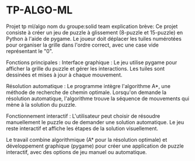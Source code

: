 # TP-ALGO-ML
Projet tp ml/algo
nom du groupe:solid team
explication brève:
  Ce projet consiste à créer un jeu de puzzle à glissement (8-puzzle et 15-puzzle) en Python à l'aide de pygame. Le joueur doit déplacer les tuiles numérotées pour organiser la grille dans l'ordre correct, avec une case vide représentant le "0".
  
  Fonctions principales :
  Interface graphique : Le jeu utilise pygame pour afficher la grille du puzzle et gérer les interactions. Les tuiles sont dessinées et mises à jour à chaque mouvement.
  
  Résolution automatique : Le programme intègre l'algorithme A*, une méthode de recherche de chemin optimale. Lorsqu'on demande la résolution automatique, l'algorithme trouve la séquence de mouvements qui mène à la solution du puzzle.
  
  Fonctionnement interactif : L'utilisateur peut choisir de résoudre manuellement le puzzle ou de demander une solution automatique. Le jeu reste interactif et affiche les étapes de la solution visuellement.
  
  
  Le travail combine algorithmique (A* pour la résolution optimale) et développement graphique (pygame) pour créer une application de puzzle interactif, avec des options de jeu manuel ou automatique.


  
